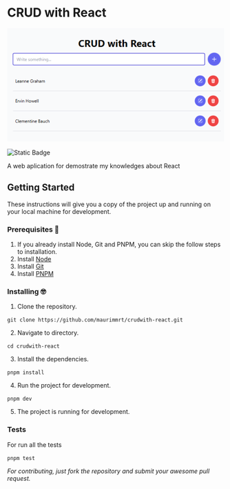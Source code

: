 # CRUD with React

![](./public/image.png)

![Static Badge](https://img.shields.io/badge/License-MIT-orange)

A web aplication for demostrate my knowledges about React

## Getting Started

These instructions will give you a copy of the project up and running on your local machine for development.

### Prerequisites 📃
1. If you already install Node, Git and PNPM, you can skip the follow steps to installation.
2. Install [Node](https://nodejs.org/en/download)
3. Install [Git](https://git-scm.com/downloads)
4. Install [PNPM](https://pnpm.io/installation)

### Installing 🤓

1. Clone the repository.

```
git clone https://github.com/maurimmrt/crudwith-react.git
```

2. Navigate to directory.

```
cd crudwith-react
```

3. Install the dependencies.

```
pnpm install
```

4. Run the project for development.

```
pnpm dev
```

5. The project is running for development.

### Tests

For run all the tests

```
pnpm test
```

_For contributing, just fork the repository and submit your awesome pull request._
